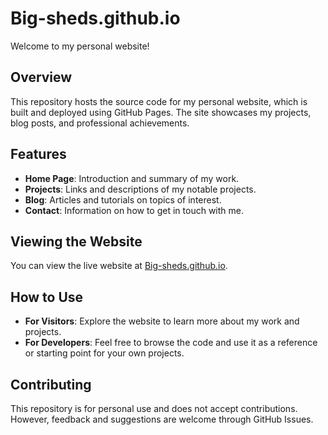 # Big-sheds.github.io

Welcome to my personal website!

## Overview

This repository hosts the source code for my personal website, which is built and deployed using GitHub Pages. The site showcases my projects, blog posts, and professional achievements.

## Features

- **Home Page**: Introduction and summary of my work.
- **Projects**: Links and descriptions of my notable projects.
- **Blog**: Articles and tutorials on topics of interest.
- **Contact**: Information on how to get in touch with me.

## Viewing the Website

You can view the live website at [Big-sheds.github.io](https://Big-sheds.github.io).

## How to Use

- **For Visitors**: Explore the website to learn more about my work and projects.
- **For Developers**: Feel free to browse the code and use it as a reference or starting point for your own projects.

## Contributing

This repository is for personal use and does not accept contributions. However, feedback and suggestions are welcome through GitHub Issues.


